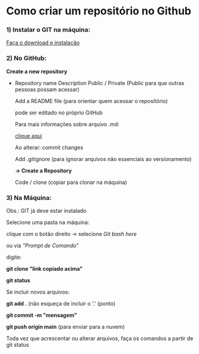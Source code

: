 # Como criar um repositório no Github

<h3>1) Instalar o GIT na máquina:</h3>

   [Faça o download e instalação](https://git-scm.com/downloads)

<h3>2) No GitHub:</h3>

**Create a new repository**

- Repository name
  Description
  Public / Private (Public para que outras pessoas possam acessar)
  
  Add a README file (para orientar quem acessar o repositório)
  
  pode ser editado no próprio GitHub
      
  Para mais informações sobre arquivo .md:
      
  [clique aqui](markdownguide.org/basic-syntax/)
           
   Ao alterar: commit changes
   
   Add .gitignore (para ignorar arquivos não essenciais ao versionamento)
   
   **-> Create a Repository**
   
  Code / clone (copiar para clonar na máquina)    

<h3>3) Na Máquina:</h3>

Obs.: GIT já deve estar instalado

Selecione uma pasta na máquina:

clique com o botão direito -> selecione *Git bash here*

ou via *"Prompt de Comando"*

digite: 

**git clone "link copiado acima"**


**git status**

Se incluir novos arquivos:

**git add .** (não esqueça de incluir o '.' (ponto)

**git commit -m "mensagem"**

**git push origin main** (para enviar para a nuvem)


Toda vez que acrescentar ou alterar arquivos,  faça os comandos a partir de git status
